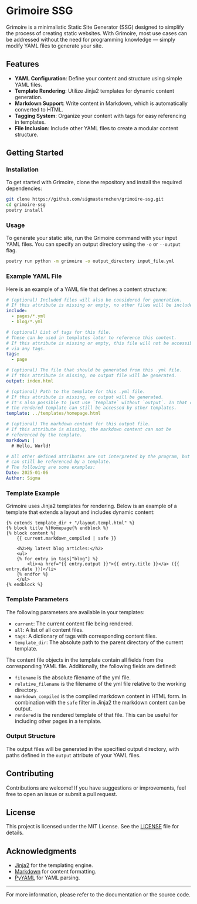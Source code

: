 # Grimoire SSG

Grimoire is a minimalistic Static Site Generator (SSG) designed to simplify the process of 
creating static websites. With Grimoire, most use cases can be addressed without the need 
for programming knowledge — simply modify YAML files to generate your site.

## Features

- **YAML Configuration**: Define your content and structure using simple YAML files.
- **Template Rendering**: Utilize Jinja2 templates for dynamic content generation.
- **Markdown Support**: Write content in Markdown, which is automatically converted to HTML.
- **Tagging System**: Organize your content with tags for easy referencing in templates.
- **File Inclusion**: Include other YAML files to create a modular content structure.

## Getting Started

### Installation

To get started with Grimoire, clone the repository and install the required dependencies:

```bash
git clone https://github.com/sigmasternchen/grimoire-ssg.git
cd grimoire-ssg
poetry install
```

### Usage

To generate your static site, run the Grimoire command with your input YAML files. You can specify an output directory using the `-o` or `--output` flag.

```bash
poetry run python -m grimoire -o output_directory input_file.yml
```

### Example YAML File

Here is an example of a YAML file that defines a content structure:

```yaml
# (optional) Included files will also be considered for generation.
# If this attribute is missing or empty, no other files will be included.
include:
  - pages/*.yml
  - blog/*.yml

# (optional) List of tags for this file.
# These can be used in templates later to reference this content.
# If this attribute is missing or empty, this file will not be accessible 
# via any tags.
tags:
  - page

# (optional) The file that should be generated from this .yml file.
# If this attribute is missing, no output file will be generated.
output: index.html

# (optional) Path to the template for this .yml file.
# If this attribute is missing, no output will be generated.
# It's also possible to just use `template` without `output`. In that case
# the rendered template can still be accessed by other templates.
template: ../templates/homepage.html

# (optional) The markdown content for this output file.
# If this attribute is missing, the markdown content can not be 
# referenced by the template.
markdown: |
  # Hello, World!

# All other defined attributes are not interpreted by the program, but 
# can still be referenced by a template.
# The following are some examples:
Date: 2025-01-06
Author: Sigma
```

### Template Example

Grimoire uses Jinja2 templates for rendering. Below is an example of a template that 
extends a layout and includes dynamic content:

```jinja
{% extends template_dir + "/layout.templ.html" %}
{% block title %}Homepage{% endblock %}
{% block content %}
    {{ current.markdown_compiled | safe }}

    <h2>My latest blog articles:</h2>
    <ul>
    {% for entry in tags["blog"] %}
        <li><a href="{{ entry.output }}">{{ entry.title }}</a> ({{ entry.date }})</li>
    {% endfor %}
    </ul>
{% endblock %}
```

### Template Parameters

The following parameters are available in your templates:

- `current`: The current content file being rendered.
- `all`: A list of all content files.
- `tags`: A dictionary of tags with corresponding content files.
- `template_dir`: The absolute path to the parent directory of the current template.

The content file objects in the template contain all fields from the corresponding YAML file. 
Additionally, the following fields are defined:
- `filename` is the absolute filename of the yml file.
- `relative_filename` is the filename of the yml file relative to the working directory.
- `markdown_compiled` is the compiled markdown content in HTML form. In combination with the `safe` filter in Jinja2 the markdown content can be output.
- `rendered` is the rendered template of that file. This can be useful for including other pages in a template.


### Output Structure

The output files will be generated in the specified output directory, with paths defined in the `output` attribute of your YAML files.

## Contributing

Contributions are welcome! If you have suggestions or improvements, feel free to open an issue or submit a pull request.

## License

This project is licensed under the MIT License. See the [LICENSE](LICENSE) file for details.

## Acknowledgments

- [Jinja2](https://jinja.palletsprojects.com/) for the templating engine.
- [Markdown](https://python-markdown.github.io/) for content formatting.
- [PyYAML](https://pyyaml.org/) for YAML parsing.

---

For more information, please refer to the documentation or the source code.